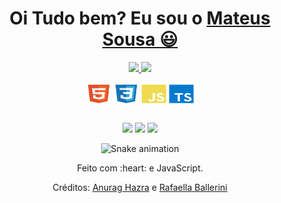 <div>
  
  <h1 align="center">
    Oi Tudo bem? Eu sou o
    <a href="https://www.linkedin.com/in/mateus-sousa-91b76b263/">Mateus Sousa 😃️</a>
  </h1>
  
  
</div>

<div align="center">
  <a href="https://github.com/mateus231020">
    <img height="150em" src="https://github-readme-stats.vercel.app/api?username=mateus231020&count_private=true&include_all_commits=true&show_icons=true&theme=blueberry&hide_border=false&show_owner=true"/>
    <img height="150em" src="https://github-readme-stats.vercel.app/api/top-langs/?username=mateus231020&theme=blueberry&hide_border=false&&layout=compact"/>
  </a>
</div>

<div align="center" valign="top"><br>
  <img align="center" alt="HTML" height="30" width="40" src="https://raw.githubusercontent.com/devicons/devicon/master/icons/html5/html5-original.svg">
  <img align="center" alt="CSS" height="30" width="40" src="https://raw.githubusercontent.com/devicons/devicon/master/icons/css3/css3-original.svg">
  <img align="center" alt="Js" height="30" width="40" src="https://raw.githubusercontent.com/devicons/devicon/master/icons/javascript/javascript-plain.svg">
  <img align="center" alt="Js" height="30" width="40" src="https://raw.githubusercontent.com/devicons/devicon/master/icons/typescript/typescript-plain.svg">
  
 
</div><br>

<div align="center">
 
  <a href="https://www.instagram.com/_mateuss_sousa/" target="_blank"><img src="https://img.shields.io/badge/-Instagram-%23E4405F?style=for-the-badge&logo=instagram&logoColor=white" target="_blank"></a>
  <a href="https://www.linkedin.com/in/mateus-sousa-91b76b263/" target="_blank"><img src="https://img.shields.io/badge/-LinkedIn-%230077B5?style=for-the-badge&logo=linkedin&logoColor=white" target="_blank"></a> 
  <a href="mailto:mateussousa23555@gmail.com"><img src="https://img.shields.io/badge/-Gmail-%23333?style=for-the-badge&logo=gmail&logoColor=white" target="_blank"></a>
</div>

<div align="center">

  ![Snake animation](https://github.com/danielbped/danielbped/blob/output/github-contribution-grid-snake.svg)
  
</div>

<div align="center">
  <p>Feito com :heart: e JavaScript.</p>
  <p>Créditos: <a href="https://github.com/anuraghazra/github-readme-stats">Anurag Hazra</a> e <a href="https://github.com/rafaballerini">Rafaella Ballerini</a></p>
</div>
